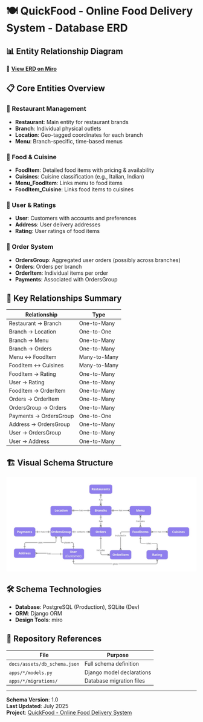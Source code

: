 
# 🍽️ QuickFood - Online Food Delivery System - Database ERD

## 📊 Entity Relationship Diagram

🔗 **[View ERD on Miro](https://miro.com/app/live-embed/uXjVLyG5xjs=/?focusWidget=3458764635736975836&embedMode=view_only_without_ui&embedId=49129292471)**

## 📋 Core Entities Overview

### 🏪 Restaurant Management
- **Restaurant**: Main entity for restaurant brands
- **Branch**: Individual physical outlets
- **Location**: Geo-tagged coordinates for each branch
- **Menu**: Branch-specific, time-based menus

### 🍕 Food & Cuisine
- **FoodItem**: Detailed food items with pricing & availability
- **Cuisines**: Cuisine classification (e.g., Italian, Indian)
- **Menu_FoodItem**: Links menu to food items
- **FoodItem_Cuisine**: Links food items to cuisines

### 👤 User & Ratings
- **User**: Customers with accounts and preferences
- **Address**: User delivery addresses
- **Rating**: User ratings of food items

### 🛒 Order System
- **OrdersGroup**: Aggregated user orders (possibly across branches)
- **Orders**: Orders per branch
- **OrderItem**: Individual items per order
- **Payments**: Associated with OrdersGroup

## 🔗 Key Relationships Summary

| Relationship                  | Type       |
|------------------------------|------------|
| Restaurant → Branch          | One-to-Many |
| Branch → Location            | One-to-One |
| Branch → Menu                | One-to-Many |
| Branch → Orders              | One-to-Many |
| Menu ↔ FoodItem              | Many-to-Many |
| FoodItem ↔ Cuisines          | Many-to-Many |
| FoodItem → Rating            | One-to-Many |
| User → Rating                | One-to-Many |
| FoodItem → OrderItem         | One-to-Many |
| Orders → OrderItem           | One-to-Many |
| OrdersGroup → Orders         | One-to-Many |
| Payments → OrdersGroup       | One-to-One |
| Address → OrdersGroup        | One-to-Many |
| User → OrdersGroup           | One-to-Many |
| User → Address               | One-to-Many |

## 🏗️ Visual Schema Structure

<div align="center">
  <img src="https://github.com/rockychowdhury/Online-Food-Delivery-System-Django-React/blob/main/docs/assets/ERD.jpg?raw=true" alt="Online Food Delivery System ERD" width="800">
</div>

## 🛠️ Schema Technologies

- **Database**: PostgreSQL (Production), SQLite (Dev)
- **ORM**: Django ORM
- **Design Tools**: miro

## 📁 Repository References

| File                        | Purpose                          |
|-----------------------------|----------------------------------|
| `docs/assets/db_schema.json`| Full schema definition           |
| `apps/*/models.py`          | Django model declarations        |
| `apps/*/migrations/`        | Database migration files         |

---

**Schema Version**: 1.0  
**Last Updated**: July 2025  
**Project**: [QuickFood - Online Food Delivery System](https://github.com/rockychowdhury/Online-Food-Delivery-System-Django-React)
